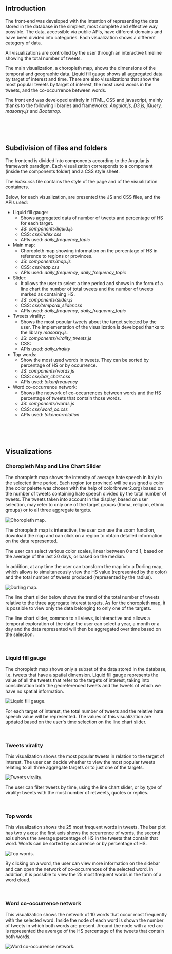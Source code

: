 ﻿## Introduction

The front-end was developed with the intention of representing the data stored in the database in the simplest, most complete and effective way possible. The data, accessible via public APIs, have different domains and have been divided into categories. Each visualization shows a different category of data.

All visualizations are controlled by the user through an interactive timeline showing the total number of tweets.

The main visualization, a choropleth map, shows the dimensions of the temporal and geographic data. Liquid fill gauge shows all aggregated data by target of interest and time. There are also visualizations that show the most popular tweets by target of interest, the most used words in the tweets, and the co-occurrence between words.

The front end was developed entirely in HTML, CSS and javascript, mainly thanks to the following libraries and frameworks: *Angular.js, D3.js, jQuery, masonry.js* and *Bootstrap*.

<br/><br/><br/>

## Subdivision of files and folders

The frontend is divided into components according to the Angular.js framework paradigm. Each visualization corresponds to a component (inside the components folder) and a CSS style sheet.

The *index.css* file contains the style of the page and of the visualization containers.

Below, for each visualization, are presented the JS and CSS files, and the APIs used:

- Liquid fill gauge:
  - Shows aggregated data of number of tweets and percentage of HS for each target.
  - JS: *components/liquid.js*
  - CSS: *css/index.css*
  - APIs used: *daily_frequency_topic*
- Main map:
  - Choropleth map showing information on the percentage of HS in reference to regions or provinces.
  - JS: *components/map.js*
  - CSS: *css/map.css*
  - APIs used: *daily_frequency*, *daily_frequency_topic*
- Slider:
  - It allows the user to select a time period and shows in the form of a line chart the number of total tweets and the number of tweets marked as containing HS.
  - JS: *components/slider.js*
  - CSS: *css/temporal_slider.css*
  - APIs used: *daily_frequency*, *daily_frequency_topic*
- Tweets virality:
  - Shows the most popular tweets about the target selected by the user. The implementation of the visualization is developed thanks to the library *masonry.js.*
  - JS: *components/virality_tweets.js*
  - CSS:
  - APIs used: *daily_virality*
- Top words:
  - Show the most used words in tweets. They can be sorted by percentage of HS or by occurrence.
  - JS: *components/words.js*
  - CSS: *css/bar_chart.css*
  - APIs used: *tokenfrequency*
- Word co-occurrence network:
  - Shows the network of co-occurrences between words and the HS percentage of tweets that contain those words.
  - JS: *components/words.js*
  - CSS: *css/word_co.css*
  - APIs used: *tokencorrelation*

<br/><br/><br/>

## Visualizations


### **Choropleth Map and Line Chart Slider**

The choropleth map shows the intensity of average hate speech in Italy in the selected time period. Each region (or province) will be assigned a color (the color palette was chosen with the help of colorbrewer2.org) based on the number of tweets containing hate speech divided by the total number of tweets. The tweets taken into account in the display, based on user selection, may refer to only one of the target groups (Roma, religion, ethnic groups) or to all three aggregate targets.

![Choropleth map.](image/choroplet_map.png "Choropleth map")

The choropleth map is interactive, the user can use the zoom function, download the map and can click on a region to obtain detailed information on the data represented.

The user can select various color scales, linear between 0 and 1, based on the average of the last 30 days, or based on the median.

In addition, at any time the user can transform the map into a Dorling map, which allows to simultaneously view the HS value (represented by the color) and the total number of tweets produced (represented by the radius).

![Dorling map.](image/dorling_map.png "Dorling map")


The line chart slider below shows the trend of the total number of tweets relative to the three aggregate interest targets. As for the choropleth map, it is possible to view only the data belonging to only one of the targets.

The line chart slider, common to all views, is interactive and allows a temporal exploration of the data: the user can select a year, a month or a day and the data represented will then be aggregated over time based on the selection.

<br/>

### **Liquid fill gauge**

The choropleth map shows only a subset of the data stored in the database, i.e. tweets that have a spatial dimension. Liquid fill gauge represents the value of all the tweets that refer to the targets of interest, taking into consideration both the georeferenced tweets and the tweets of which we have no spatial information.

![Liquid fill gauge.](image/liquid.png "Liquid fill gauge")


For each target of interest, the total number of tweets and the relative hate speech value will be represented. The values of this visualization are updated based on the user's time selection on the line chart slider.




<br/>

### **Tweets virality**

This visualization shows the most popular tweets in relation to the target of interest. The user can decide whether to view the most popular tweets relating to all three aggregate targets or to just one of the targets.

![Tweets virality.](image/virality.png "Tweets virality")


The user can filter tweets by time, using the line chart slider, or by *type* of virality: tweets with the most number of retweets, quotes or replies.




<br/>

### **Top words**

This visualization shows the 25 most frequent words in tweets. The bar plot has two y axes: the first axis shows the occurrence of words, the second axis shows the average percentage of HS in the tweets that contain that word. Words can be sorted by occurrence or by percentage of HS.

![Top words.](image/top_words.png "Top words")


By clicking on a word, the user can view more information on the sidebar and can open the network of co-occurrences of the selected word. In addition, it is possible to view the 25 most frequent words in the form of a word cloud.



<br/>

### **Word co-occurrence network**

This visualization shows the network of 10 words that occur most frequently with the selected word. Inside the node of each word is shown the number of tweets in which both words are present. Around the node with a red arc is represented the average of the HS percentage of the tweets that contain both words.

![Word co-occurrence network.](image/network.png "Word co-occurrence network")
